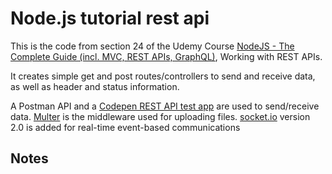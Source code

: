 # Node.js tutorial rest api

This is the code from section 24 of the Udemy Course [NodeJS - The Complete Guide (incl. MVC, REST APIs, GraphQL)](https://www.udemy.com/nodejs-the-complete-guide/), Working with REST APIs. 

It creates simple get and post routes/controllers to send and receive data, as well as header and status information. 

A Postman API and a [Codepen REST API test app](https://codepen.io/AndrewJBateman/pen/dwbVaX?editors=0010) are used to send/receive data.
[Multer](https://www.npmjs.com/package/multer) is the middleware used for uploading files. 
[socket.io](https://socket.io/) version 2.0 is added for real-time event-based communications


## Notes
